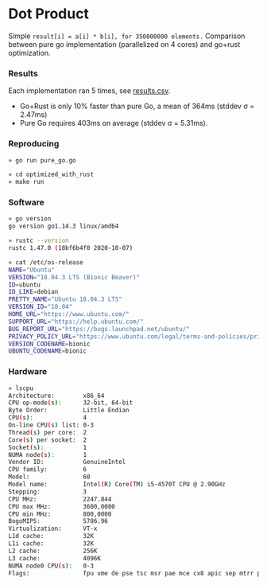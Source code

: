 # Dot Product

Simple `result[i] = a[i] * b[i], for 350000000 elements.`
Comparison between pure go implementation (parallelized on 4 cores) and go+rust optimization.


### Results

Each implementation ran 5 times, see [results.csv](https://github.com/mihaigalos/optimized_go/blob/main/dot_product/results.csv).

* Go+Rust is only 10% faster than pure Go, a mean of 364ms (stddev σ = 2.47ms)
* Pure Go requires 403ms on average (stddev σ = 5.31ms).

### Reproducing

```bash
» go run pure_go.go

» cd optimized_with_rust
» make run
```

### Software
```bash
» go version
go version go1.14.3 linux/amd64

» rustc --version
rustc 1.47.0 (18bf6b4f0 2020-10-07)

» cat /etc/os-release
NAME="Ubuntu"
VERSION="18.04.3 LTS (Bionic Beaver)"
ID=ubuntu
ID_LIKE=debian
PRETTY_NAME="Ubuntu 18.04.3 LTS"
VERSION_ID="18.04"
HOME_URL="https://www.ubuntu.com/"
SUPPORT_URL="https://help.ubuntu.com/"
BUG_REPORT_URL="https://bugs.launchpad.net/ubuntu/"
PRIVACY_POLICY_URL="https://www.ubuntu.com/legal/terms-and-policies/privacy-policy"
VERSION_CODENAME=bionic
UBUNTU_CODENAME=bionic
```
### Hardware
```bash
» lscpu
Architecture:        x86_64
CPU op-mode(s):      32-bit, 64-bit
Byte Order:          Little Endian
CPU(s):              4
On-line CPU(s) list: 0-3
Thread(s) per core:  2
Core(s) per socket:  2
Socket(s):           1
NUMA node(s):        1
Vendor ID:           GenuineIntel
CPU family:          6
Model:               60
Model name:          Intel(R) Core(TM) i5-4570T CPU @ 2.90GHz
Stepping:            3
CPU MHz:             2247.844
CPU max MHz:         3600,0000
CPU min MHz:         800,0000
BogoMIPS:            5786.96
Virtualization:      VT-x
L1d cache:           32K
L1i cache:           32K
L2 cache:            256K
L3 cache:            4096K
NUMA node0 CPU(s):   0-3
Flags:               fpu vme de pse tsc msr pae mce cx8 apic sep mtrr pge mca cmov pat pse36 clflush dts acpi mmx fxsr sse sse2 ss ht tm pbe syscall nx pdpe1gb rdtscp lm constant_tsc arch_perfmon pebs bts rep_good nopl xtopology nonstop_tsc cpuid aperfmperf pni pclmulqdq dtes64 monitor ds_cpl vmx smx est tm2 ssse3 sdbg fma cx16 xtpr pdcm pcid sse4_1 sse4_2 x2apic movbe popcnt tsc_deadline_timer aes xsave avx f16c rdrand lahf_lm abm cpuid_fault epb invpcid_single pti ssbd ibrs ibpb stibp tpr_shadow vnmi flexpriority ept vpid fsgsbase tsc_adjust bmi1 avx2 smep bmi2 erms invpcid xsaveopt dtherm ida arat pln pts md_clear flush_l1d
```
